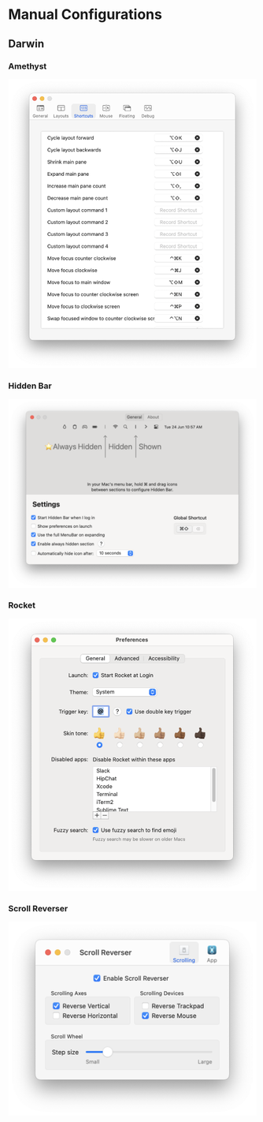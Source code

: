 # Manual Configurations

## Darwin

### Amethyst

![](img/amethyst.png)

### Hidden Bar

![](img/hidden-bar.png)

### Rocket

![](img/rocket.png)

### Scroll Reverser

![](img/scroll-reverser.png)
